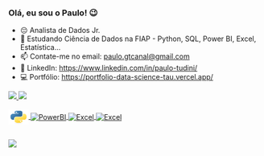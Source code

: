 ### Olá, eu sou o Paulo! 😉

- 😔 Analista de Dados Jr.
- 📕 Estudando Ciência de Dados na FIAP - Python, SQL, Power BI, Excel, Estatística...
- 📫 Contate-me no email: paulo.gtcanal@gmail.com
- 💙 LinkedIn: https://www.linkedin.com/in/paulo-tudini/
- 💻 Portfólio: https://portfolio-data-science-tau.vercel.app/

<div>
  <a href="https://github.com/gurgelt">
  <img height="180em" src="https://github-readme-stats.vercel.app/api?username=gurgelt&show_icons=true&theme=tokyonight&include_all_commits=true&count_private=true"/>
  <img height="180em" src="https://github-readme-stats.vercel.app/api/top-langs/?username=gurgelt&layout=compact&langs_count=7&theme=tokyonight"/>
</div>

<div style="display: inline_block"><br>
  <img align="center" alt="Python" height="30" width="40" src="https://raw.githubusercontent.com/devicons/devicon/master/icons/python/python-original.svg">
  <img align="center" alt="PowerBI" height="30" width="40" src="https://upload.wikimedia.org/wikipedia/commons/c/cf/New_Power_BI_Logo.svg">
  <img align="center" alt="Excel" height="30" width="40" src="https://cdn.jsdelivr.net/gh/devicons/devicon/icons/microsoftsqlserver/microsoftsqlserver-plain.svg">
  <img align="center" alt="Excel" height="30" width="40" src="https://upload.wikimedia.org/wikipedia/commons/7/73/Microsoft_Excel_2013-2019_logo.svg">
</div>


  
  ##
 
<div> 
  <a href="https://www.linkedin.com/in/paulo-tudini/" target="_blank"><img src="https://img.shields.io/badge/-LinkedIn-%230077B5?style=for-the-badge&logo=linkedin&logoColor=white" target="_blank"></a> 
</div>

